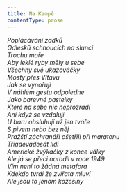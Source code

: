 ```yaml
---
title: Na Kampě
contentType: prose
---
```


<section>

_Poplácávání zadků  
Odlesků schnoucích na slunci  
Trochu moře  
Aby leklé ryby měly u sebe  
Všechny své ukazováčky  
Mosty přes Vltavu  
Jak se vynořují  
V náhlém gestu odpoledne  
Jako barevné pastelky  
Které na sebe nic neprozradí  
Ani když se vzdalují  
U baru obsluhují už jen tváře  
S pivem nebo bez něj  
Pražští záchranáři ošetřili při maratonu  
Třiadevadesát lidí  
Americké žvýkačky z konce války  
Ale já se přeci narodil v roce 1949  
Vím není to žádná metafora  
Kdekdo tvrdí že zvířata mluví  
Ale jsou to jenom kožešiny_

</section>
